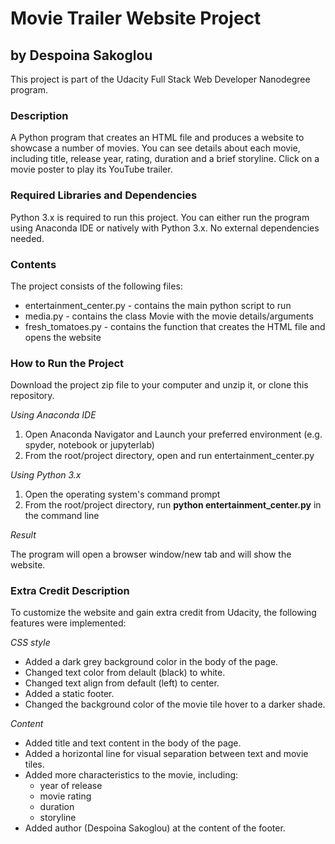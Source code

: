 # Movie Trailer Website Project
## by Despoina Sakoglou

This project is part of the Udacity Full Stack Web Developer Nanodegree program.

### Description

A Python program that creates an HTML file and produces a website to showcase a number of movies. You can see details about each movie, including title, release year, rating, duration and a brief storyline. Click on a movie poster to play its YouTube trailer.

### Required Libraries and Dependencies

Python 3.x is required to run this project. You can either run the program using Anaconda IDE or natively with Python 3.x. No external dependencies needed.

### Contents

The project consists of the following files:
* entertainment_center.py - contains the main python script to run
* media.py - contains the class Movie with the movie details/arguments
* fresh_tomatoes.py - contains the function that creates the HTML file and opens the website

### How to Run the Project

Download the project zip file to your computer and unzip it, or clone this repository.

*Using Anaconda IDE*
1. Open Anaconda Navigator and Launch your preferred environment (e.g. spyder, notebook or jupyterlab)
2. From the root/project directory, open and run entertainment_center.py

*Using Python 3.x*
1. Open the operating system's command prompt
2. From the root/project directory, run **python entertainment_center.py** in the command line

*Result*

The program will open a browser window/new tab and will show the website.

### Extra Credit Description

To customize the website and gain extra credit from Udacity, the following features were implemented:

*CSS style*
* Added a dark grey background color in the body of the page.
* Changed text color from delault (black) to white.
* Changed text align from default (left) to center.
* Added a static footer.
* Changed the background color of the movie tile hover to a darker shade.

*Content*
* Added title and text content in the body of the page.
* Added a horizontal line for visual separation between text and movie tiles.
* Added more characteristics to the movie, including:
  * year of release
  * movie rating
  * duration
  * storyline
* Added author (Despoina Sakoglou) at the content of the footer.
